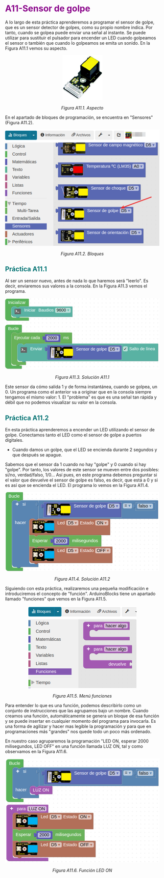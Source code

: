 # <FONT COLOR=#8B008B>A11-Sensor de golpe</font>
A lo largo de esta práctica aprenderemos a programar el sensor de golpe, que es un sensor detector de golpes, como su propio nombre indica. Por tanto, cuando se golpea puede enviar una señal al instante. Se puede utilizar para sustituir el pulsador para encender un LED cuando golpeamos el sensor o también que cuando lo golpeamos se emita un sonido. En la Figura A11.1 vemos su aspecto.

<center>

![Aspecto](../img/A11/FA11_1.png)

*Figura A11.1. Aspecto*

</center>

En el apartado de bloques de programación, se encuentra en "Sensores" (Figura A11.2).

<center>

![Bloques](../img/A11/FA11_2.png)

*Figura A11.2. Bloques*

</center>

## <FONT COLOR=#007575>**Práctica A11.1**</font>
Al ser un sensor nuevo, antes de nada lo que haremos será "leerlo". Es decir, enviaremos sus valores a la consola. En la Figura A11.3 vemos el programa.

<center>

![Solución A11.1](../img/A11/FA11_3.png)

*Figura A11.3. Solución A11.1*

</center>

Este sensor da cómo salida 1 y de forma instantánea, cuando se golpea, un 0. Un programa como el anterior va a originar que en la consola siempre tengamos el mismo valor: 1.  El "problema" es que es una señal tan rápida y débil que no podemos visualizar su valor en la consola.

## <FONT COLOR=#007575>**Práctica A11.2**</font>
En esta práctica aprenderemos a encender un LED utilizando el sensor de golpe. Conectamos tanto el LED como el sensor de golpe a puertos digitales.

* Cuando damos un golpe, que el LED se encienda durante 2 segundos y que después se apague.

Sabemos que el sensor da 1 cuando no hay "golpe" y 0 cuando si hay "golpe". Por tanto, los valores de este sensor se mueven entre dos posibles: sí/no, verdad/falso, 1/0... Así pues, en este programa debemos preguntar si el valor que devuelve el sensor de golpe es falso, es decir, que está a 0 y si es así que se encienda el LED. El programa lo vemos en la Figura A11.4.

<center>

![Solución A11.2](../img/A11/FA11_4.png)

*Figura A11.4. Solución A11.2*

</center>

Siguiendo con esta práctica, realizaremos una pequeña modificación e introduciremos el concepto de "función". ArduinoBlocks tiene un apartado llamado "funciones" que vemos en la Figura A11.5.

<center>

![Menú funciones](../img/A11/FA11_5.png)

*Figura A11.5. Menú funciones*

</center>

Para entender lo que es una función, podemos describirlo como un conjunto de instrucciones que las agrupamos bajo un nombre. Cuando creamos una función, automáticamente se genera un bloque de esa función y se puede insertar en cualquier momento del programa para invocarla. Es una forma de agilizar y hacer mas legible la programación y para que en programaciones más "grandes" nos quede todo un poco más ordenado.

En nuestro caso agruparemos la programación "LED ON, esperar 2000 milisegundos, LED OFF" en una función llamada LUZ ON, tal y como observamos en la Figura A11.6.

<center>

![Función LED ON](../img/A11/FA11_6.png)

*Figura A11.6. Función LED ON*

</center>
